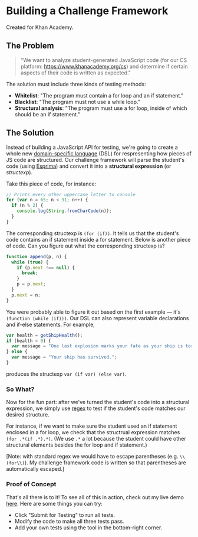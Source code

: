 # Building a Challenge Framework
Created for Khan Academy.

## The Problem

> "We want to analyze student-generated JavaScript code (for our CS platform: https://www.khanacademy.org/cs) and determine if certain aspects of their code is written as expected."

The solution must include three kinds of testing methods:
* **Whitelist**: "The program must contain a for loop and an if statement."
* **Blacklist**: "The program must not use a while loop."
* **Structural analysis**: "The program must use a for loop, inside of which should be an if statement."

## The Solution

Instead of building a JavaScript API for testing, we're going to create a whole new [domain-specific language](https://en.wikipedia.org/wiki/Domain-specific_language) (DSL) for respresenting how pieces of JS code are structured. Our challenge framework will parse the student's code (using [Esprima](http://esprima.org)) and convert it into a **structural expression** (or *structexp*).

Take this piece of code, for instance:
```JavaScript
// Prints every other uppercase letter to console
for (var n = 65; n < 91; n++) {
  if (n % 2) {
    console.log(String.fromCharCode(n));
  }
}
```

The corresponding structexp is `(for (if))`. It tells us that the student's code contains an if statement inside a for statement. Below is another piece of code. Can you figure out what the corresponding structexp is?
```JavaScript
function append(p, n) {
  while (true) {
    if (p.next !== null) {
      break;
    }
    p = p.next;
  }
  p.next = n;
}
```
You were probably able to figure it out based on the first example &mdash; it's `(function (while (if)))`. Our DSL can also represent variable declarations and if-else statements. For example,
```JavaScript
var health = getShipHealth();
if (health < 0) {
  var message = "One last explosion marks your fate as your ship is torn apart.";
} else {
  var message = "Your ship has survived.";
}
```
produces the structexp `var (if var) (else var)`.

### So What?

Now for the fun part: after we've turned the student's code into a structural expression, we simply use [regex](https://en.wikipedia.org/wiki/Regular_expression) to test if the student's code matches our desired structure.

For instance, if we want to make sure the student used an if statement enclosed in a for loop, we check that the structrual expression matches `(for .*(if .*).*)`. (We use `.*` a lot because the student could have other structural elements besides the for loop and if statement.)

[Note: with standard regex we would have to escape parentheses (e.g. `\\(for\\)`). My challenge framework code is written so that parentheses are automatically escaped.]

### Proof of Concept

That's all there is to it! To see all of this in action, check out my live demo [here](https://guoguo12.github.io/challenge-framework/). Here are some things you can try:
* Click "Submit for Testing" to run all tests.
* Modify the code to make all three tests pass.
* Add your own tests using the tool in the bottom-right corner.
